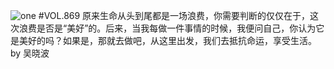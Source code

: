 ![one](http://image.wufazhuce.com/Fj2JMtQ8X5vkcjwkWz5AglGTSB3t)
#VOL.869
原来生命从头到尾都是一场浪费，你需要判断的仅仅在于，这次浪费是否是“美好”的。后来，当我每做一件事情的时候，我便问自己，你认为它是美好的吗？如果是，那就去做吧，从这里出发，我们去抵抗命运，享受生活。by 吴晓波